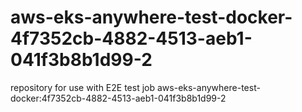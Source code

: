# aws-eks-anywhere-test-docker-4f7352cb-4882-4513-aeb1-041f3b8b1d99-2
repository for use with E2E test job aws-eks-anywhere-test-docker:4f7352cb-4882-4513-aeb1-041f3b8b1d99-2
